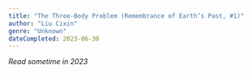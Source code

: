 ```yaml
---
title: "The Three-Body Problem (Remembrance of Earth’s Past, #1)"
author: "Liu Cixin"
genre: "Unknown"
dateCompleted: 2023-06-30
---
```


*Read sometime in 2023*

